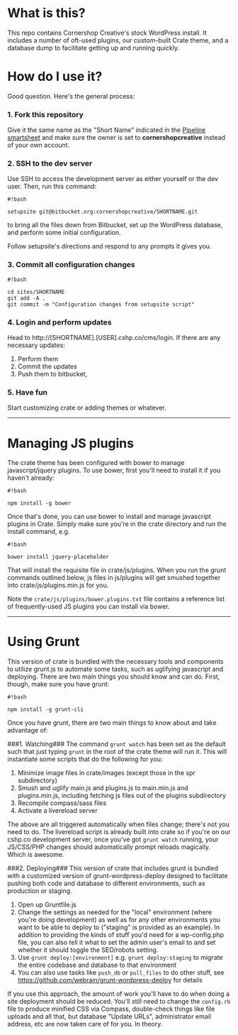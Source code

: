 # What is this? #

This repo contains Cornershop Creative's stock WordPress install. It includes a number of oft-used plugins, our custom-built Crate theme, and a database dump to facilitate getting up and running quickly.

# How do I use it? #

Good question. Here's the general process:
### 1. Fork this repository ###
Give it the same name as the "Short Name" indicated in the [Pipeline smartsheet](https://app.smartsheet.com/b/home?lx=BQoCBSl1raFIpy4uUPSLvg) and make sure the owner is set to **cornershopcreative** instead of your own account.

### 2. SSH to the dev server ###
Use SSH to access the development server as either yourself or the dev user. Then, run this command:
```
#!bash

setupsite git@bitbucket.org:cornershopcreative/SHORTNAME.git
```
to bring all the files down from Bitbucket, set up the WordPress database, and perform some initial configuration.

Follow setupsite's directions and respond to any prompts it gives you.

### 3. Commit all configuration changes ###

```
#!bash

cd sites/SHORTNAME
git add -A .
git commit -m "Configuration changes from setupsite script"
```

### 4. Login and perform updates ###
Head to http://[SHORTNAME].[USER].cshp.co/cms/login. If there are any necessary updates:

1. Perform them
1. Commit the updates
1. Push them to bitbucket,

### 5. Have fun ###
Start customizing crate or adding themes or whatever.

***

# Managing JS plugins #

The crate theme has been configured with bower to manage javascript/jquery plugins. To use bower, first you'll need to install it if you haven't already:
```
#!bash

npm install -g bower
```

Once that's done, you can use bower to install and manage javascript plugins in Crate. Simply make sure you're in the crate directory and run the install command, e.g.
```
#!bash

bower install jquery-placeholder
```

That will install the requisite file in crate/js/plugins. When you run the grunt commands outlined below, js files in js/plugins will get smushed together into crate/js/plugins.min.js for you.

Note the `crate/js/plugins/bower.plugins.txt` file contains a reference list of frequently-used JS plugins you can install via bower.

***

# Using Grunt #

This version of crate is bundled with the necessary tools and components to utilize grunt.js to automate some tasks, such as uglifying javascript and deploying. There are two main things you should know and can do. First, though, make sure you have grunt:
```
#!bash

npm install -g grunt-cli
```

Once you have grunt, there are two main things to know about and take advantage of:

###1. Watching###
The command `grunt watch` has been set as the default such that just typing `grunt` in the root of the crate theme will run it. This will instantiate some scripts that do the following for you:

1. Minimize image files in crate/images (except those in the spr subdirectory)
2. Smush and uglify main.js and plugins.js to main.min.js and plugins.min.js, including fetching js files out of the plugins subdirectory
3. Recompile compass/sass files
4. Activate a livereload server

The above are all triggered automatically when files change; there's not you need to do. The livereload script is already built into crate so if you're on our cshp.co development server, once you've got `grunt watch` running, your JS/CSS/PHP changes should automatically prompt reloads magically. Which is awesome.

###2. Deploying###
This version of crate that includes grunt is bundled with a customized version of grunt-wordpress-deploy designed to facilitate pushing both code and database to different environments, such as production or staging.

1. Open up Gruntfile.js
2. Change the settings as needed for the "local" environment (where you're doing development) as well as for any other environments you want to be able to deploy to ("staging" is provided as an example). In addition to providing the kinds of stuff you'd need for a wp-config.php file, you can also tell it what to set the admin user's email to and set whether it should toggle the SEO/robots setting.
3. Use `grunt deploy:[environment]` e.g. `grunt deploy:staging` to migrate the entire codebase and database to that environment
4. You can also use tasks like `push_db` or `pull_files` to do other stuff, see https://github.com/webrain/grunt-wordpress-deploy for details

If you use this approach, the amount of work you'll have to do when doing a site deployment should be reduced. You'll still need to change the `config.rb` file to produce minified CSS via Compass, double-check things like file uploads and all that, but database "Update URLs", administrator email address, etc are now taken care of for you. In theory.